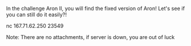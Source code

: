 In the challenge Aron II, you will find the fixed version of Aron! Let's see if you can still do it easily?!

nc 167.71.62.250 23549


Note: There are no attachments, if server is down, you are out of luck
